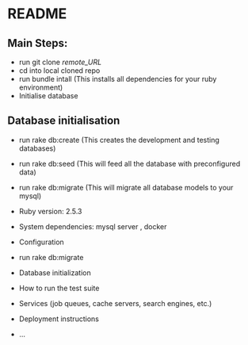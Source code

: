 # README

## Main Steps:
* run git clone _remote_URL_
* cd into local cloned repo
* run bundle intall (This installs all dependencies for your ruby environment)
* Initialise database

## Database initialisation
 * run rake db:create (This creates the development and testing databases)
 * run rake db:seed (This will feed all the database with preconfigured data)
 * run rake db:migrate (This will migrate all database models to your mysql)


* Ruby version: 2.5.3 
* System dependencies: mysql server , docker 
* Configuration

* run rake db:migrate 
* Database initialization
* How to run the test suite
* Services (job queues, cache servers, search engines, etc.)
* Deployment instructions
* ...
